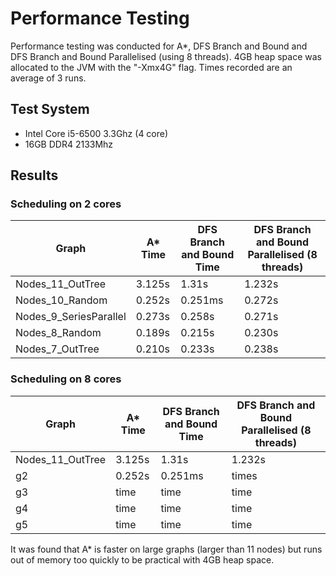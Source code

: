 # Performance Testing

Performance testing was conducted for A*, DFS Branch and Bound and DFS Branch and Bound Parallelised (using 8 threads). 4GB heap space was allocated to the JVM with the "-Xmx4G" flag. Times recorded are an average of 3 runs.

## Test System
- Intel Core i5-6500 3.3Ghz (4 core)
- 16GB DDR4 2133Mhz

## Results


### Scheduling on 2 cores
| Graph                       | A* Time         | DFS Branch and Bound Time       |  DFS Branch and Bound Parallelised (8 threads) 
| ----------------------------|--------------| ---------------------------------------------| ---------------------------------------------|
| Nodes_11_OutTree          | 3.125s      | 1.31s | 1.232s |
| Nodes_10_Random    | 0.252s    | 0.251ms | 0.272s |
| Nodes_9_SeriesParallel              | 0.273s      | 0.258s  | 0.271s |
| Nodes_8_Random              | 0.189s      | 0.215s  | 0.230s |
| Nodes_7_OutTree              | 0.210s       | 0.233s | 0.238s |

### Scheduling on 8 cores
| Graph                       | A* Time         | DFS Branch and Bound Time       |  DFS Branch and Bound Parallelised (8 threads) 
| ----------------------------|--------------| ---------------------------------------------| ---------------------------------------------|
| Nodes_11_OutTree          | 3.125s      | 1.31s | 1.232s |
| g2    | 0.252s    | 0.251ms | times |
| g3              | time      | time  | time |
| g4               | time      | time  | time |
| g5              | time       | time | time |


It was found that A* is faster on large graphs (larger than 11 nodes) but runs out of memory too quickly to be practical with 4GB heap space.
